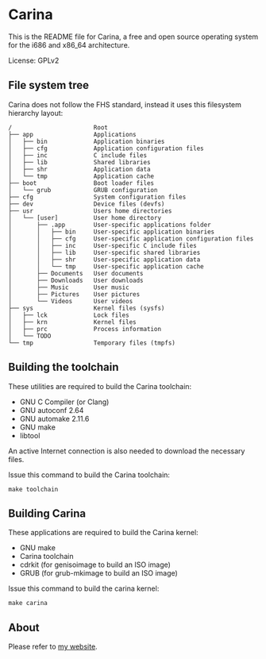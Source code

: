 # Carina

This is the README file for Carina, a free and open source operating system for
the i686 and x86\_64 architecture.

License: GPLv2


## File system tree
Carina does not follow the FHS standard, instead it uses this
filesystem hierarchy layout:

	/                       Root
	├── app                 Applications
	│   ├── bin             Application binaries
	│   ├── cfg             Application configuration files
	│   ├── inc             C include files
	│   ├── lib             Shared libraries
	│   ├── shr             Application data
	│   └── tmp             Application cache
	├── boot                Boot loader files
	│   └── grub            GRUB configuration
	├── cfg                 System configuration files
	├── dev                 Device files (devfs)
	├── usr                 Users home directories
	│   └── [user]          User home directory
	│       ├── .app        User-specific applications folder
	│       │   ├── bin     User-specific application binaries
	│       │   ├── cfg     User-specific application configuration files
	│       │   ├── inc     User-specific C include files
	│       │   ├── lib     User-specific shared libraries
	│       │   ├── shr     User-specific application data
	│       │   └── tmp     User-specific application cache
	│       ├── Documents   User documents
	│       ├── Downloads   User downloads
	│       ├── Music       User music
	│       ├── Pictures    User pictures
	│       └── Videos      User videos
	├── sys                 Kernel files (sysfs)
	│   ├── lck             Lock files
	│   ├── krn             Kernel files
	│   ├── prc             Process information
	│   └── TODO
	└── tmp                 Temporary files (tmpfs)


## Building the toolchain

These utilities are required to build the Carina toolchain:

* GNU C Compiler (or Clang)
* GNU autoconf 2.64
* GNU automake 2.11.6
* GNU make
* libtool

An active Internet connection is also needed to download the necessary files.

Issue this command to build the Carina toolchain:

	make toolchain


## Building Carina

These applications are required to build the Carina kernel:
* GNU make
* Carina toolchain
* cdrkit (for genisoimage to build an ISO image)
* GRUB (for grub-mkimage to build an ISO image)

Issue this command to build the carina kernel:

	make carina


## About

Please refer to [my website](https://teeuwen.github.io).

